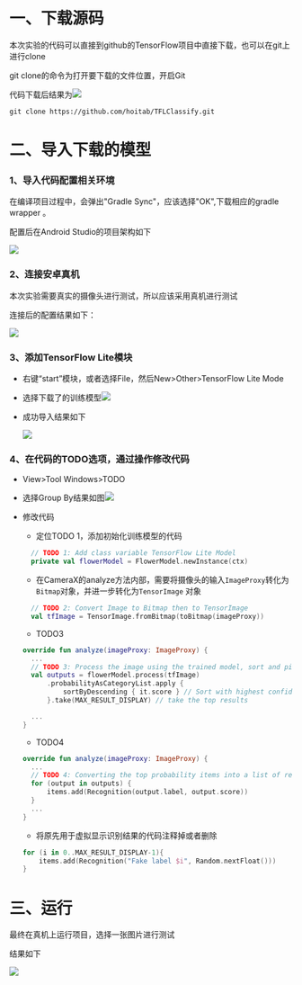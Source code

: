 # 一、下载源码

本次实验的代码可以直接到github的TensorFlow项目中直接下载，也可以在git上进行clone

git clone的命令为打开要下载的文件位置，开启Git 

代码下载后结果为![](https://github.com/floweral/images/blob/lab3/p1.png)

```
git clone https://github.com/hoitab/TFLClassify.git
```



# 二、导入下载的模型

### 1、导入代码配置相关环境

在编译项目过程中，会弹出"Gradle Sync"，应该选择"OK",下载相应的gradle wrapper 。

配置后在Android Studio的项目架构如下

![](https://github.com/floweral/images/blob/lab3/p2.png)



### 2、连接安卓真机

本次实验需要真实的摄像头进行测试，所以应该采用真机进行测试

连接后的配置结果如下：

![](https://github.com/floweral/images/blob/lab3/p6.png)



### 3、添加TensorFlow Lite模块

- 右键“start”模块，或者选择File，然后New>Other>TensorFlow Lite Mode

- 选择下载了的训练模型![](https://github.com/floweral/images/blob/lab3/p7.png)

- 成功导入结果如下

  ![](https://github.com/floweral/images/blob/lab3/p3.png)



### 4、在代码的TODO选项，通过操作修改代码

- View>Tool Windows>TODO

- 选择Group By结果如图![](https://github.com/floweral/images/blob/lab3/p8.png)

- 修改代码

  - 定位TODO 1，添加初始化训练模型的代码

  ```kotlin
    // TODO 1: Add class variable TensorFlow Lite Model 
    private val flowerModel = FlowerModel.newInstance(ctx)
  ```

  - 在CameraX的analyze方法内部，需要将摄像头的输入`ImageProxy`转化为`Bitmap`对象，并进一步转化为`TensorImage` 对象

  ```kotlin
    // TODO 2: Convert Image to Bitmap then to TensorImage
    val tfImage = TensorImage.fromBitmap(toBitmap(imageProxy))
  ```

  - TODO3

  ```kotlin
  override fun analyze(imageProxy: ImageProxy) {
    ...
    // TODO 3: Process the image using the trained model, sort and pick out the top results
    val outputs = flowerModel.process(tfImage)
        .probabilityAsCategoryList.apply {
            sortByDescending { it.score } // Sort with highest confidence first
        }.take(MAX_RESULT_DISPLAY) // take the top results
  
    ...
  }
  ```

  - TODO4

  ```kotlin
  override fun analyze(imageProxy: ImageProxy) {
    ...
    // TODO 4: Converting the top probability items into a list of recognitions
    for (output in outputs) {
        items.add(Recognition(output.label, output.score))
    }
    ...
  }
  ```

  - 将原先用于虚拟显示识别结果的代码注释掉或者删除

  ```kotlin
  for (i in 0..MAX_RESULT_DISPLAY-1){
      items.add(Recognition("Fake label $i", Random.nextFloat()))
  }
  ```



# 三、运行

最终在真机上运行项目，选择一张图片进行测试

结果如下

![](https://github.com/floweral/images/blob/lab3/p5.png)
